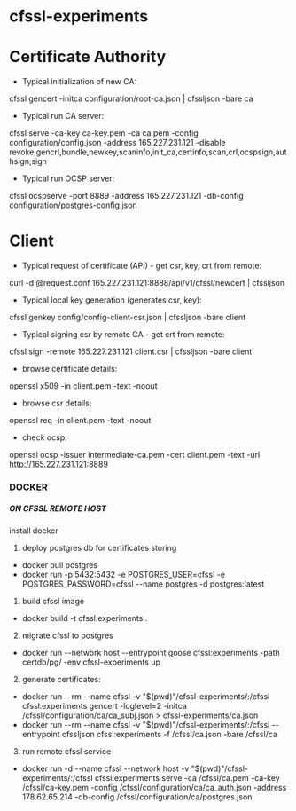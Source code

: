# cfssl-experiments

# Certificate Authority

- Typical initialization of new CA:

cfssl gencert -initca configuration/root-ca.json | cfssljson -bare ca

- Typical run CA server:

cfssl serve -ca-key ca-key.pem -ca ca.pem -config configuration/config.json -address 165.227.231.121 -disable revoke,gencrl,bundle,newkey,scaninfo,init_ca,certinfo,scan,crl,ocspsign,authsign,sign

- Typical run OCSP server:

cfssl ocspserve -port 8889 -address 165.227.231.121 -db-config configuration/postgres-config.json


# Client

- Typical request of certificate (API) - get csr, key, crt from remote:

curl -d @request.conf 165.227.231.121:8888/api/v1/cfssl/newcert | cfssljson

- Typical local key generation (generates csr, key):

cfssl genkey config/config-client-csr.json | cfssljson -bare client

- Typical signing csr by remote CA - get crt from remote:

cfssl sign -remote 165.227.231.121 client.csr | cfssljson -bare client




- browse certificate details:

openssl x509 -in client.pem -text -noout

- browse csr details:

openssl req -in client.pem -text -noout

- check ocsp:

openssl ocsp -issuer intermediate-ca.pem -cert client.pem -text -url http://165.227.231.121:8889


### DOCKER

##### ON CFSSL REMOTE HOST



install docker

1) deploy postgres db for certificates storing
- docker pull postgres
- docker run -p 5432:5432 -e POSTGRES_USER=cfssl -e POSTGRES_PASSWORD=cfssl --name postgres -d postgres:latest

1) build cfssl image
- docker build -t cfssl:experiments .

2) migrate cfssl to postgres
- docker run --network host --entrypoint goose cfssl:experiments -path certdb/pg/ -env cfssl-experiments up

2) generate certificates:
- docker run --rm --name cfssl -v "$(pwd)"/cfssl-experiments/:/cfssl cfssl:experiments gencert -loglevel=2 -initca /cfssl/configuration/ca/ca_subj.json > cfssl-experiments/ca.json
- docker run --rm --name cfssl -v "$(pwd)"/cfssl-experiments/:/cfssl --entrypoint cfssljson cfssl:experiments -f /cfssl/ca.json -bare /cfssl/ca

3) run remote cfssl service
- docker run -d --name cfssl --network host -v "$(pwd)"/cfssl-experiments/:/cfssl cfssl:experiments serve -ca /cfssl/ca.pem -ca-key /cfssl/ca-key.pem -config /cfssl/configuration/ca/ca_auth.json -address 178.62.65.214 -db-config /cfssl/configuration/ca/postgres.json
